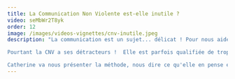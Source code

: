 ```yaml
---
title: La Communication Non Violente est-elle inutile ?
video: seMbWr2T8yk
order: 12
image: /images/videos-vignettes/cnv-inutile.jpeg
description: "La communication est un sujet... délicat ! Pour nous aider à le faire, Marshall Rosenberg a mis au point une méthode simple appelée la CNV : Communication Non Violente. Elle est simple et basée sur 4 principes clefs qui permettent de s'exprimer sans blesser l'autre. 

Pourtant la CNV a ses détracteurs !  Elle est parfois qualifiée de trop simpliste, voir qu'elle est inapplicable dans la vie réelle. 

Catherine va nous présenter la méthode, nous dire ce qu'elle en pense et comment elle l'utilise dans son travail de psychothérapie."
---
```

